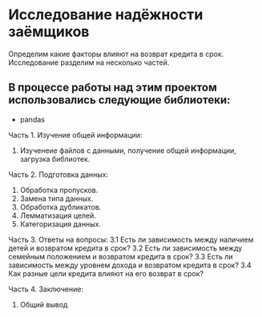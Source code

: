# Исследование надёжности заёмщиков
Определим какие факторы влияют на возврат кредита в срок. Исследование разделим на несколько частей.

## В процессе работы над этим проектом использовались следующие библиотеки:
- pandas

Часть 1. Изучение общей информации:
1. Изученеие файлов с данными, получение общей информации, загрузка библиотек.

Часть 2. Подготовка данных:
1. Обработка пропусков.
2. Замена типа данных.
3. Обработка дубликатов.
4. Лемматизация целей.
5. Категоризация данных.

Часть 3. Ответы на вопросы:
3.1 Есть ли зависимость между наличием детей и возвратом кредита в срок?
3.2 Есть ли зависимость между семейным положением и возвратом кредита в срок?
3.3 Есть ли зависимость между уровнем дохода и возвратом кредита в срок?
3.4 Как разные цели кредита влияют на его возврат в срок?

Часть 4. Заключение:
1. Общий вывод


